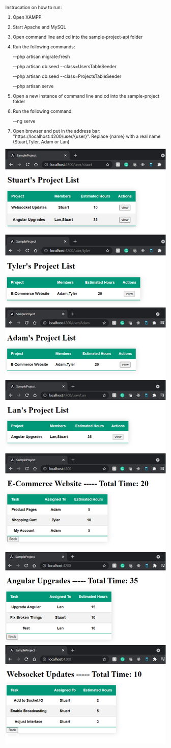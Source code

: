 Instrucation on how to run:

1. Open XAMPP
2. Start Apache and MySQL
3.  Open command line and cd into the sample-project-api folder
4.  Run the following commands:

      --php artisan migrate:fresh
      
      --php artisan db:seed --class=UsersTableSeeder
      
      --php artisan db:seed --class=ProjectsTableSeeder
      
      --php artisan serve
      
5.  Open a new instance of command line and cd into the sample-project folder
6.  Run the following command:

       --ng serve

7.  Open browser and put in the address bar: "https://localhost:4200/user/{user}". Replace {name} with a real name (Stuart,Tyler, Adam or Lan)

<img src='Stuart.png'/>
<img src='Tyler.png'/>
<img src='Adam.png'/>
<img src='Lan.png'/>
<img src='E-commerce.png'/>
<img src='AngularUpgrades.png'/>
<img src='WebsocketUpdates.png'/>
